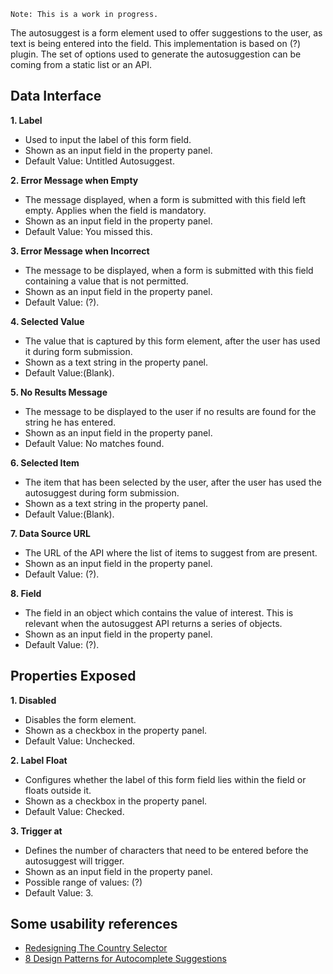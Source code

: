 `Note: This is a work in progress.`

The autosuggest is a form element used to offer suggestions to the user, as text is being entered into the field. This implementation is based on (?) plugin. The set of options used to generate the autosuggestion can be coming from a static list or an API.

## Data Interface

**1. Label**
* Used to input the label of this form field.
* Shown as an input field in the property panel.
* Default Value: Untitled Autosuggest.

**2. Error Message when Empty**
* The message displayed, when a form is submitted with this field left empty. Applies when the field is mandatory.
* Shown as an input field in the property panel.
* Default Value: You missed this. 

**3. Error Message when Incorrect**
* The message to be displayed, when a form is submitted with this field containing a value that is not permitted.
* Shown as an input field in the property panel.
* Default Value: (?).

**4. Selected Value**
* The value that is captured by this form element, after the user has used it during form submission.
* Shown as a text string in the property panel.
* Default Value:(Blank).

**5. No Results Message**
* The message to be displayed to the user if no results are found for the string he has entered.
* Shown as an input field in the property panel.
* Default Value: No matches found.

**6. Selected Item**
* The item that has been selected by the user, after the user has used the autosuggest during form submission.
* Shown as a text string in the property panel.
* Default Value:(Blank).

**7. Data Source URL**
* The URL of the API where the list of items to suggest from are present.
* Shown as an input field in the property panel.
* Default Value: (?).

**8. Field**
* The field in an object which contains the value of interest. This is relevant when the autosuggest API returns a series of objects.
* Shown as an input field in the property panel.
* Default Value: (?).

## Properties Exposed

**1. Disabled**
* Disables the form element.
* Shown as a checkbox in the property panel.
* Default Value: Unchecked.

**2. Label Float**
* Configures whether the label of this form field lies within the field or floats outside it.
* Shown as a checkbox in the property panel.
* Default Value: Checked.

**3. Trigger at**
* Defines the number of characters that need to be entered before the autosuggest will trigger.
* Shown as an input field in the property panel.
* Possible range of values: (?)
* Default Value: 3.

## Some usability references
* [Redesigning The Country Selector](http://www.smashingmagazine.com/2011/11/redesigning-the-country-selector/)
* [8 Design Patterns for Autocomplete Suggestions](http://baymard.com/blog/autocomplete-design)
